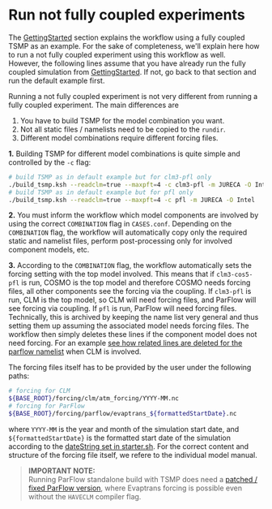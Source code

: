 # Run not fully coupled experiments

The [GettingStarted](../gettingstarted.md) section explains the workflow using a fully coupled TSMP as an example. For the sake of completeness, we'll explain here how to run a not fully coupled experiment using this workflow as well.   
However, the following lines assume that you have already run the fully coupled simulation from [GettingStarted](../gettingstarted.md). If not, go back to that section and run the default example first.


Running a not fully coupled experiment is not very different from running a fully coupled experiment. The main differences are   
1. You have to build TSMP for the model combination you want.
2. Not all static files / namelists need to be copied to the `rundir`.
3. Different model combinations require different forcing files.

**1.** Building TSMP for different model combinations is quite simple and controlled by the `-c` flag:
``` bash
# build TSMP as in default example but for clm3-pfl only
./build_tsmp.ksh --readclm=true --maxpft=4 -c clm3-pfl -m JURECA -O Intel
# build TSMP as in default example but for pfl only
./build_tsmp.ksh --readclm=true --maxpft=4 -c pfl -m JURECA -O Intel
```

**2.** You must inform the workflow which model components are involved by using the correct `COMBINATION` flag in `CASES.conf`. Depending on the `COMBINATION` flag, the workflow will automatically copy only the required static and namelist files, perform post-processing only for involved component models, etc.   

**3.** According to the `COMBINATION` flag, the workflow automatically sets the forcing setting with the top model involved. This means that if `clm3-cos5-pfl` is run, COSMO is the top model and therefore COSMO needs forcing files, all other components see the forcing via the coupling. If `clm3-pfl` is run, CLM is the top model, so CLM will need forcing files, and ParFlow will see forcing via coupling. If `pfl` is run, ParFlow will need forcing files.   
Technically, this is archived by keeping the name list very general and thus setting them up assuming the associated model needs forcing files. The workflow then simply deletes these lines if the component model does not need forcing. For an example [see how related lines are deleted for the parflow namelist](https://github.com/HPSCTerrSys/TSMP1_WorkflowEngine/blob/main/ctrl/start_simulation.sh#L201-L203) when CLM is involved.

The forcing files itself has to be provided by the user under the following paths:
``` bash
# forcing for CLM
${BASE_ROOT}/forcing/clm/atm_forcing/YYYY-MM.nc
# forcing for ParFlow
${BASE_ROOT}/forcing/parflow/evaptrans_${formattedStartDate}.nc
```
where `YYYY-MM` is the year and month of the simulation start date, and
`${formattedStartDate}` is the formatted start date of the simulation according to the [dateString set in starter.sh](https://github.com/HPSCTerrSys/TSMP1_WorkflowEngine/blob/main/ctrl/starter.sh#L21C1-L21C11).
For the correct content and structure of the forcing file itself, we refere to the individual model manual.

> **IMPORTANT NOTE:**  
> Running ParFlow standalone build with TSMP does need a [patched / fixed ParFlow version](https://github.com/HPSCTerrSys/parflow/tree/ActivateEvapTransTSMP), where Evaptrans forcing is possible even without the `HAVECLM` compiler flag.
